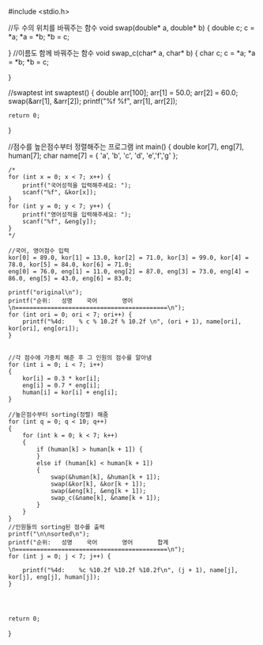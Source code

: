 #include <stdio.h>

//두 수의 위치를 바꿔주는 함수
void swap(double* a, double* b)
{
	double c;
	c = *a;
	*a = *b;
	*b = c;

}
//이름도 함께 바꿔주는 함수
void swap_c(char* a, char* b)
{
	char c;
	c = *a;
	*a = *b;
	*b = c;

}

//swaptest
int swaptest() {
	double arr[100];
	arr[1] = 50.0; arr[2] = 60.0;
	swap(&arr[1], &arr[2]);
	printf("%f    %f", arr[1], arr[2]);

	return 0;
}

//점수를 높은점수부터 정렬해주는 프로그램
int main()
{
	double  kor[7], eng[7], human[7];
	char name[7] = { 'a', 'b', 'c', 'd', 'e','f','g' };

	/*
	for (int x = 0; x < 7; x++) {
		printf("국어성적을 입력해주세요: ");
		scanf("%f", &kor[x]);
	}
	for (int y = 0; y < 7; y++) {
		printf("영어성적을 입력해주세요: ");
		scanf("%f", &eng[y]);
	}
	*/

	//국어, 영어점수 입력
	kor[0] = 89.0, kor[1] = 13.0, kor[2] = 71.0, kor[3] = 99.0, kor[4] = 78.0, kor[5] = 84.0, kor[6] = 71.0;
	eng[0] = 76.0, eng[1] = 11.0, eng[2] = 87.0, eng[3] = 73.0, eng[4] = 86.0, eng[5] = 43.0, eng[6] = 83.0;

	printf("original\n");
	printf("순위:   성명    국어       영어\n===========================================\n");
	for (int ori = 0; ori < 7; ori++) {
		printf("%4d:    % c % 10.2f % 10.2f \n", (ori + 1), name[ori], kor[ori], eng[ori]);
	}
	

	//각 점수에 가중치 해준 후 그 인원의 점수를 알아냄
	for (int i = 0; i < 7; i++)
	{
		kor[i] = 0.3 * kor[i];
		eng[i] = 0.7 * eng[i];
		human[i] = kor[i] + eng[i];
	}

	//높은점수부터 sorting(정렬) 해줌	
	for (int q = 0; q < 10; q++)
	{
		for (int k = 0; k < 7; k++)
		{
			if (human[k] > human[k + 1]) {
			}
			else if (human[k] < human[k + 1])
			{
				swap(&human[k], &human[k + 1]);
				swap(&kor[k], &kor[k + 1]);
				swap(&eng[k], &eng[k + 1]);
				swap_c(&name[k], &name[k + 1]);
			}
		}
	}
	//인원들의 sorting된 점수를 출력
	printf("\n\nsorted\n");
	printf("순위:   성명    국어       영어       합계\n===========================================\n");
	for (int j = 0; j < 7; j++) {

		printf("%4d:    %c %10.2f %10.2f %10.2f\n", (j + 1), name[j], kor[j], eng[j], human[j]);
	}




	return 0;
}
